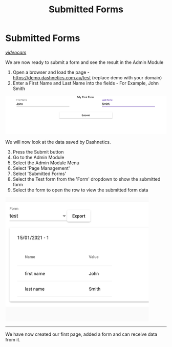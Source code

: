 ﻿---
sidebar_position: 3.01
id: submitted-forms
title: Submitted Forms
description: Submitted Forms description
---



# Submitted Forms
[<i className="material-icons-h1 end">videocam</i>](/vids/Dashnetics-submittedforms.mp4)


We are now ready to submit a form and see the result in the Admin Module

1.  Open a browser and load the page - https://demo.dashnetics.com.au/test (replace demo with your domain)
2.  Enter a First Name and Last Name into the fields - For Example, John Smith

![img](/img/formtobesubmitted-447eb75ae7b075b5db87018d54956155.png)

We will now look at the data saved by Dashnetics.

3.  Press the Submit button
4.  Go to the Admin Module
5.  Select the Admin Module Menu
6.  Select 'Page Management'
7.  Select 'Submitted Forms'
8.  Select the Test form from the 'Form' dropdown to show the submitted form
9.  Select the form to open the row to view the submitted form data

![img](/img/opensubmittedformdata-560cf2fa08fdcae16593cb0d0f610d8f.png)

* * *

We have now created our first page, added a form and can receive data from it.